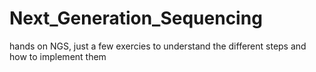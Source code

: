 # Next_Generation_Sequencing
 hands on NGS, just a few exercies to understand the different steps and how to implement them
